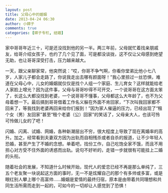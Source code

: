 ```yaml
---
layout: post
title: 父母心中的婚姻
date: 2013-04-24 06:30
author: 小嫦子
comments: true
categories: [嫦子专栏, 结婚]
---
```

家中哥哥年近三十，可是还没找到他的另一半。两三年前，父母就忙着找亲朋戚友，给哥介绍女孩子，也约了几个见了面，可是都没谈拢，这不仅让父母感到绝望无助，也让哥哥深受打击，压力越来越大。

<!--more-->

一天，跟父亲聊家常，他突然说：“哎，你哥不争气啊，你看你堂弟比他小七八岁，人家儿子都会走路了，你说我走出去哪有颜面呀！”我心里掠过一丝恐惧，难道在父母心中，儿女的婚姻就仅仅是找个人组一个家庭、生儿育女？这样就能给老人家脸上增光？因为这件事，父母与哥哥吵得不可开交，一个说哥哥在这方面太笨了，长这么大都没找到老婆，一个说哥哥不懂事，父母都这么大年龄了，也不为父母着想一下。最后搞到哥哥借着工作名义躲在外面不肯回家，“下次叫我回家都不回来了，等我找到老婆再回来给你们报到！”因为家人催逼的压力，已经出现了“租个女（男）友回家”甚至“租个老婆（公）回家”的笑话了，父母亲大人，也该可怜可怜做儿女的了吧！

闪婚、闪离、试婚、网婚，各种新潮层出不穷，很大程度上导致了现在离婚率的高升。加之，经常看到夫妻双方因为出轨而自相残杀或者自杀的报道，让不少年轻人恐婚，甚至产生了不婚的念想。单着吧，找份工作，自己吃饱全家不饿，而且不用担心对方受不住外面的诱惑而出轨。说句不好听的，走错一步就很有可能挂上二婚的头衔。

随着社会的发展，不知道什么时候开始，现代人的爱恋已经不再是那么单纯了，三五个老友聚一块说起这方面的事时，无一不是炫耀自己的那个有多帅或多富，或是眼红别人攀上哪个高富帅……婚姻是爱情的最终归宿，原本是由带着共同理想和共同生活所需而走到一起的，可如今的一切却让人感觉到了恐惧！
